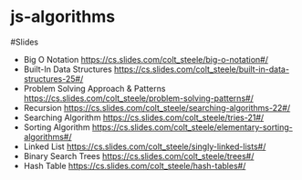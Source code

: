 # js-algorithms

#Slides
- Big O Notation
https://cs.slides.com/colt_steele/big-o-notation#/
- Built-In Data Structures
https://cs.slides.com/colt_steele/built-in-data-structures-25#/
- Problem Solving Approach & Patterns
https://cs.slides.com/colt_steele/problem-solving-patterns#/
- Recursion
https://cs.slides.com/colt_steele/searching-algorithms-22#/
- Searching Algorithm
https://cs.slides.com/colt_steele/tries-21#/
- Sorting Algorithm
https://cs.slides.com/colt_steele/elementary-sorting-algorithms#/
- Linked List
https://cs.slides.com/colt_steele/singly-linked-lists#/
- Binary Search Trees
https://cs.slides.com/colt_steele/trees#/
- Hash Table
https://cs.slides.com/colt_steele/hash-tables#/
